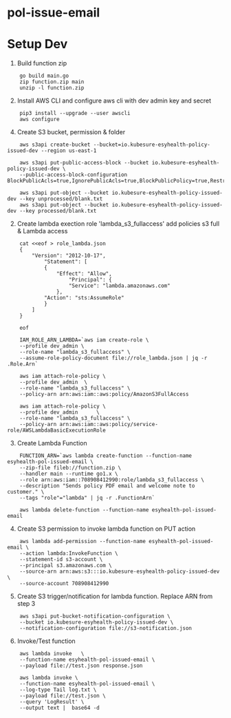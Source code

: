 # pol-issue-email

# Setup Dev

1. Build function zip
    
```
    go build main.go
    zip function.zip main
    unzip -l function.zip
``` 

2. Install AWS CLI and configure aws cli with dev admin key and secret

```
    pip3 install --upgrade --user awscli
    aws configure 
```

4. Create S3 bucket, permission & folder

```
    aws s3api create-bucket --bucket=io.kubesure-esyhealth-policy-issued-dev --region us-east-1

    aws s3api put-public-access-block --bucket io.kubesure-esyhealth-policy-issued-dev \
    --public-access-block-configuration BlockPublicAcls=true,IgnorePublicAcls=true,BlockPublicPolicy=true,RestrictPublicBuckets=true

    aws s3api put-object --bucket io.kubesure-esyhealth-policy-issued-dev --key unprocessed/blank.txt
    aws s3api put-object --bucket io.kubesure-esyhealth-policy-issued-dev --key processed/blank.txt    
```

2. Create lambda exection role 'lambda_s3_fullaccess' add policies s3 full & Lambda access

```
    cat <<eof > role_lambda.json 
    {
        "Version": "2012-10-17",
            "Statement": [
            {
                "Effect": "Allow",
                    "Principal": {
                    "Service": "lambda.amazonaws.com"
                },
            "Action": "sts:AssumeRole"
            }
        ]
    }

    eof
```    

```
    IAM_ROLE_ARN_LAMBDA=`aws iam create-role \
    --profile dev_admin \
 	--role-name "lambda_s3_fullaccess" \
 	--assume-role-policy-document file://role_lambda.json | jq -r .Role.Arn`
``` 

```
    aws iam attach-role-policy \
    --profile dev_admin  \
 	--role-name "lambda_s3_fullaccess" \
 	--policy-arn arn:aws:iam::aws:policy/AmazonS3FullAccess

    aws iam attach-role-policy \
    --profile dev_admin      \
 	--role-name "lambda_s3_fullaccess" \
 	--policy-arn arn:aws:iam::aws:policy/service-role/AWSLambdaBasicExecutionRole
```

3. Create Lambda Function

```
    FUNCTION_ARN=`aws lambda create-function --function-name esyhealth-pol-issued-email \
    --zip-file fileb://function.zip \
    --handler main --runtime go1.x \
    --role arn:aws:iam::708908412990:role/lambda_s3_fullaccess \
    --description "Sends policy PDF email and welcome note to customer." \
    --tags "role"="lambda" | jq -r .FunctionArn`  

    aws lambda delete-function --function-name esyhealth-pol-issued-email
```

4. Create S3 permission to invoke lambda function on PUT action

```
    aws lambda add-permission --function-name esyhealth-pol-issued-email \
    --action lambda:InvokeFunction \
    --statement-id s3-account \
    --principal s3.amazonaws.com \
    --source-arn arn:aws:s3:::io.kubesure-esyhealth-policy-issued-dev \
    --source-account 708908412990
```

5. Create S3 trigger/notification for lambda function. Replace ARN from step 3

```
    aws s3api put-bucket-notification-configuration \
    --bucket io.kubesure-esyhealth-policy-issued-dev \
    --notification-configuration file://s3-notification.json    
```

6. Invoke/Test function

```
    aws lambda invoke   \
    --function-name esyhealth-pol-issued-email \
    --payload file://test.json response.json

    aws lambda invoke \
    --function-name esyhealth-pol-issued-email \
    --log-type Tail log.txt \
    --payload file://test.json \
    --query 'LogResult' \
    --output text |  base64 -d
```